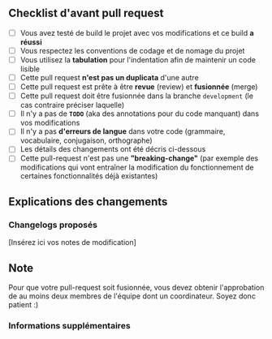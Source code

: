 <!-- Merci de vous référer à la documentation sur la contribution si vous avez des questions à propos des pull request (http://docs.getpapillon.xyz/contribute/intro/) -->
## Checklist d'avant pull request
<!-- Tout d'abord merci pour votre pull request ! Il vous reste quelques étapes avant de pouvoir nous proposer vos modifications : -->
<!-- La première étape consiste à remplir la checklist suivante. Pour cocher une case, il suffit de rajouter un "x" entre les crochets ([x] = coché, [ ] = pas coché) -->

- [ ] Vous avez testé de build le projet avec vos modifications et ce build **a réussi**
- [ ] Vous respectez les conventions de codage et de nomage du projet
- [ ] Vous utilisez la **tabulation** pour l'indentation afin de maintenir un code lisible
- [ ] Cette pull request **n'est pas un duplicata** d'une autre
- [ ] Cette pull request est prête à être **revue** (review) et **fusionnée** (merge)
- [ ] Cette pull request doit être fusionnée dans la branche `development` (le cas contraire préciser laquelle)
- [ ] Il n'y a pas de **`TODO`** (aka des annotations pour du code manquant) dans vos modifications
- [ ] Il n'y a pas **d'erreurs de langue** dans votre code (grammaire, vocabulaire, conjugaison, orthographe)
- [ ] Les détails des changements ont été décris ci-dessous
- [ ] Cette pull-request n'est pas une **"breaking-change"** (par exemple des modifications qui vont entraîner la modification du fonctionnement de certaines fonctionnalités déjà existantes)

## Explications des changements
<!-- La deuxième étape consiste à décrire les modifications que vous avez effectué. Soyez clair et précis afin que votre pull request puisse être review rapidement ! -->

### Changelogs proposés
[Insérez ici vos notes de modification]

## Note
Pour que votre pull-request soit fusionnée, vous devez obtenir l'approbation de au moins deux membres de l'équipe dont un coordinateur.
Soyez donc patient :)

### Informations supplémentaires
